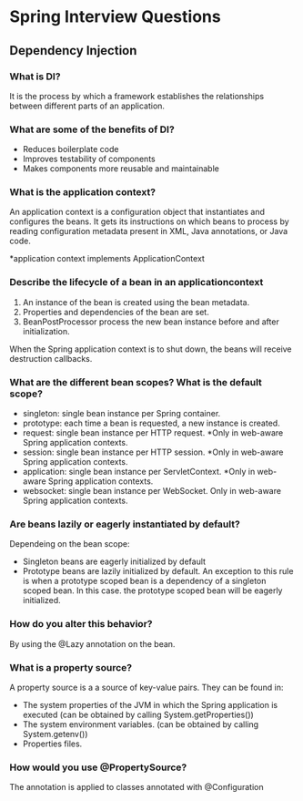 # Spring Interview Questions

## Dependency Injection

### What is DI?
It is the process by which a framework establishes the relationships between different parts of an application.

### What are some of the benefits of DI?
- Reduces boilerplate code
- Improves testability of components
- Makes components more reusable and maintainable


### What is the application context?

An application context is a configuration object that instantiates and configures the beans. 
It gets its instructions on which beans to process by reading configuration metadata present in XML, Java annotations, or Java code.

*application context implements ApplicationContext

### Describe the lifecycle of a bean in an applicationcontext

1. An instance of the bean is created using the bean metadata.
2. Properties and dependencies of the bean are set.
3. BeanPostProcessor process the new bean instance before and after initialization.

When the Spring application context is to shut down, the beans will receive destruction
callbacks.

### What are the different bean scopes? What is the default scope?

- singleton: single bean instance per Spring container.
- prototype: each time a bean is requested, a new instance is created.
- request: single bean instance per HTTP request. *Only in web-aware Spring application contexts.
- session: single bean instance per HTTP session. *Only in web-aware Spring application contexts.
- application: single bean instance per ServletContext. *Only in web-aware Spring application contexts.
- websocket: single bean instance per WebSocket. Only in web-aware Spring application contexts.

### Are beans lazily or eagerly instantiated by default? 
Dependeing on the bean scope:
- Singleton beans are eagerly initialized by default
- Prototype beans are lazily initialized by default. An exception to this rule is when a prototype scoped bean is 
a dependency of a singleton scoped bean. In this case. the prototype scoped bean will be eagerly initialized.

### How do you alter this behavior?
By using the @Lazy annotation on the bean.

### What is a property source? 
A property source is a a source of key-value pairs. They can be found in:
- The system properties of the JVM in which the Spring application is executed (can be obtained by calling System.getProperties())
- The system environment variables. (can be obtained by calling System.getenv())
- Properties files. 

### How would you use @PropertySource?
The annotation is applied to classes annotated with @Configuration

